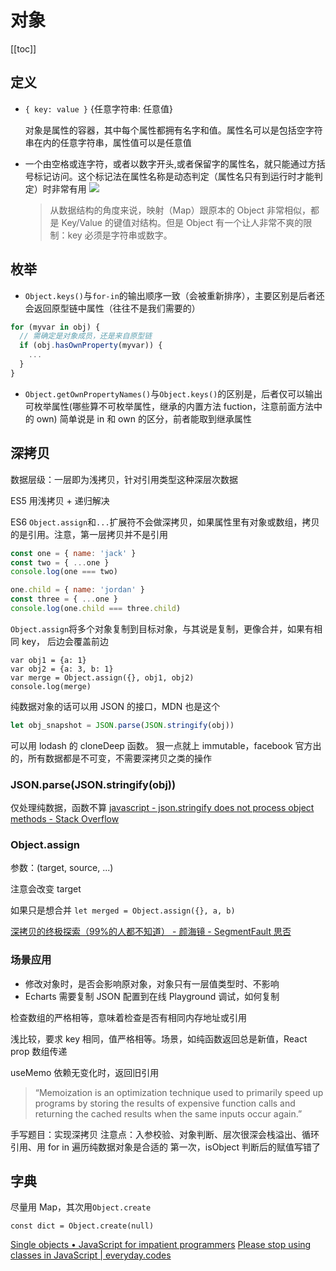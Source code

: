 # 对象
[[toc]]

## 定义

- `{ key: value }` {任意字符串: 任意值}

  对象是属性的容器，其中每个属性都拥有名字和值。属性名可以是包括空字符串在内的任意字符串，属性值可以是任意值

- 一个由空格或连字符，或者以数字开头,或者保留字的属性名，就只能通过方括号标记访问。这个标记法在属性名称是动态判定（属性名只有到运行时才能判定）时非常有用
  ![](http://wx4.sinaimg.cn/large/4e5d3ea7ly1fcj043tniuj206u06h3yj.jpg)
  > 从数据结构的角度来说，映射（Map）跟原本的 Object 非常相似，都是 Key/Value 的键值对结构。但是 Object 有一个让人非常不爽的限制：key 必须是字符串或数字。

## 枚举

- `Object.keys()`与`for-in`的输出顺序一致（会被重新排序），主要区别是后者还会返回原型链中属性（往往不是我们需要的）

```js
for (myvar in obj) {
  // 需确定是对象成员，还是来自原型链
  if (obj.hasOwnProperty(myvar)) {
    ...
  }
}

```

- `Object.getOwnPropertyNames()`与`Object.keys()`的区别是，后者仅可以输出可枚举属性(哪些算不可枚举属性，继承的内置方法 fuction，注意前面方法中的 own)
  简单说是 in 和 own 的区分，前者能取到继承属性

## 深拷贝
数据层级：一层即为浅拷贝，针对引用类型这种深层次数据

ES5 用浅拷贝 + 递归解决

ES6 `Object.assign`和`...`扩展符不会做深拷贝，如果属性里有对象或数组，拷贝的是引用。注意，第一层拷贝并不是引用

```js
const one = { name: 'jack' }
const two = { ...one }
console.log(one === two)

one.child = { name: 'jordan' }
const three = { ...one }
console.log(one.child === three.child)
```

`Object.assign`将多个对象复制到目标对象，与其说是复制，更像合并，如果有相同 key， 后边会覆盖前边

```JS
var obj1 = {a: 1}
var obj2 = {a: 3, b: 1}
var merge = Object.assign({}, obj1, obj2)
console.log(merge)
```

纯数据对象的话可以用 JSON 的接口，MDN 也是这个

```js
let obj_snapshot = JSON.parse(JSON.stringify(obj))
```

可以用 lodash 的 cloneDeep 函数。
狠一点就上 immutable，facebook 官方出的，所有数据都是不可变，不需要深拷贝之类的操作

### JSON.parse(JSON.stringify(obj))
仅处理纯数据，函数不算
[javascript - json.stringify does not process object methods - Stack Overflow](https://stackoverflow.com/questions/18089033/json-stringify-does-not-process-object-methods)


### Object.assign

参数：(target, source, ...)

注意会改变 target

如果只是想合并 `let merged = Object.assign({}, a, b)`

[深拷贝的终极探索（99%的人都不知道） - 颜海镜 - SegmentFault 思否](https://segmentfault.com/a/1190000016672263)

### 场景应用
- 修改对象时，是否会影响原对象，对象只有一层值类型时、不影响
- Echarts 需要复制 JSON 配置到在线 Playground 调试，如何复制

检查数组的严格相等，意味着检查是否有相同内存地址或引用

浅比较，要求 key 相同，值严格相等。场景，如纯函数返回总是新值，React prop 数组传递

useMemo 依赖无变化时，返回旧引用

> “Memoization is an optimization technique used to primarily speed up programs by storing the results of expensive function calls and returning the cached results when the same inputs occur again.”

手写题目：实现深拷贝
  注意点：入参校验、对象判断、层次很深会栈溢出、循环引用、用 for in 遍历纯数据对象是合适的
  第一次，isObject 判断后的赋值写错了

## 字典

尽量用 Map，其次用`Object.create`

```
const dict = Object.create(null)
```

[Single objects • JavaScript for impatient programmers](https://exploringjs.com/impatient-js/ch_single-objects.html#the-pitfalls-of-using-an-object-as-a-dictionary)
[Please stop using classes in JavaScript | everyday.codes](https://everyday.codes/javascript/please-stop-using-classes-in-javascript/)
